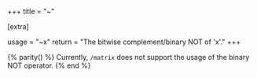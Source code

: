 +++
title = "~"

[extra]

usage = "~x"
return = "The bitwise complement/binary NOT of 'x'."
+++

{% parity() %}
Currently, `/matrix` does not support the usage of the binary NOT operator.
{% end %}
